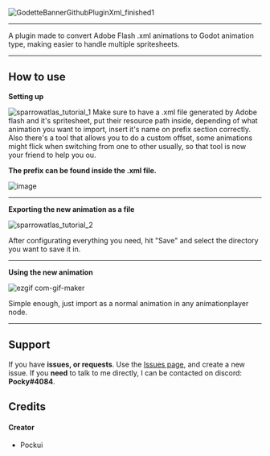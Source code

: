 ![GodetteBannerGithubPluginXml_finished1](https://user-images.githubusercontent.com/89349204/133329158-04e053c1-0ae4-411e-b8f1-c089af066437.png)

---

A plugin made to convert Adobe Flash .xml animations to Godot animation type, 
making easier to handle multiple spritesheets.

---

## How to use
**Setting up**

![sparrowatlas_tutorial_1](https://user-images.githubusercontent.com/89349204/133329916-ad7facdf-759d-45ad-b413-570068f334e5.gif)
Make sure to have a .xml file generated by Adobe flash and it's spritesheet, put their resource path inside, depending of what animation you want to import, 
insert it's name on prefix section correctly.
Also there's a tool that allows you to do a custom offset, some animations might flick when switching from one to other usually, 
so that tool is now your friend to help you ou.

**The prefix can be found inside the .xml file.**

![image](https://user-images.githubusercontent.com/89349204/133333212-73cd5edd-1bf2-4ff0-bde9-02724c4c6a97.png)

---

**Exporting the new animation as a file**

![sparrowatlas_tutorial_2](https://user-images.githubusercontent.com/89349204/133330400-8548666e-3c22-4274-9276-0c7d312a0517.gif)

After configurating everything you need, hit "Save" and select the directory you want to save it in.

---

**Using the new animation**

![ezgif com-gif-maker](https://user-images.githubusercontent.com/89349204/133332044-4104ade1-9aea-40d9-989c-c08bafc7afa4.gif)

Simple enough, just import as a normal animation in any animationplayer node.

---

## Support
If you have **issues, or requests**. Use the [Issues page](https://github.com/ImCodist/Friday-Night-Funkin-Gamemaker-Remake/issues), and create a new issue.
If you **need** to talk to me directly, I can be contacted on discord: **Pocky#4084**.

## Credits
#### Creator

- Pockui
